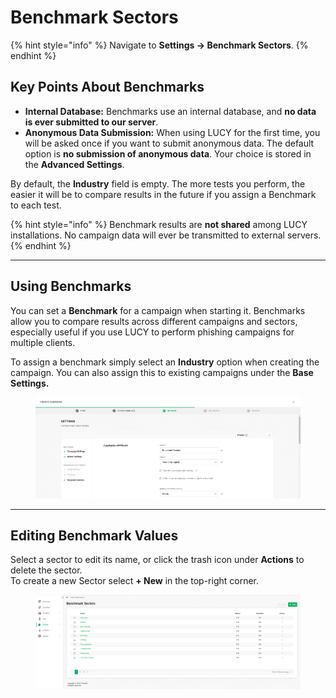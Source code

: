 # Benchmark Sectors

{% hint style="info" %}
Navigate to **Settings -> Benchmark Sectors**.
{% endhint %}

## Key Points About Benchmarks

* **Internal Database:** Benchmarks use an internal database, and **no data is ever submitted to our server**.
* **Anonymous Data Submission:** When using LUCY for the first time, you will be asked once if you want to submit anonymous data. The default option is **no submission of anonymous data**. Your choice is stored in the **Advanced Settings**.

By default, the **Industry** field is empty. The more tests you perform, the easier it will be to compare results in the future if you assign a Benchmark to each test.

{% hint style="info" %}
Benchmark results are **not shared** among LUCY installations. No campaign data will ever be transmitted to external servers.
{% endhint %}

***

## Using Benchmarks

You can set a **Benchmark** for a campaign when starting it. Benchmarks allow you to compare results across different campaigns and sectors, especially useful if you use LUCY to perform phishing campaigns for multiple clients.

To assign a benchmark simply select an **Industry** option when creating the campaign. You can also assign this to existing campaigns under the **Base Settings.**

<figure><img src="../../.gitbook/assets/image (4).png" alt=""><figcaption></figcaption></figure>

***

## Editing Benchmark Values

Select a sector to edit its name, or click the trash icon under **Actions** to delete the sector.\
To create a new Sector select **+ New** in the top-right corner.

<figure><img src="../../.gitbook/assets/image (3).png" alt=""><figcaption></figcaption></figure>
